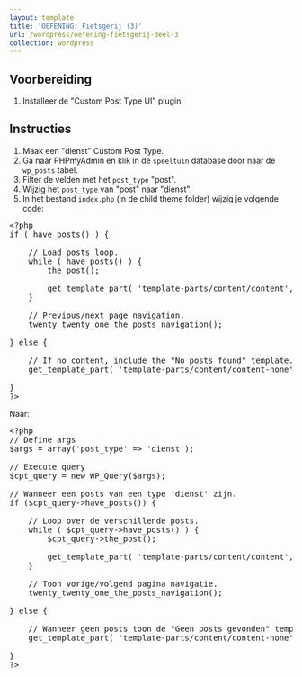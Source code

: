 ```yaml
---
layout: template
title: 'OEFENING: Fietsgerij (3)'
url: /wordpress/oefening-fietsgerij-deel-3
collection: wordpress
---
```


## Voorbereiding
1. Installeer de "Custom Post Type UI" plugin.

## Instructies
1. Maak een "dienst" Custom Post Type. 
2. Ga naar PHPmyAdmin en klik in de <code>speeltuin</code> database door naar de <code>wp_posts</code> tabel.
3. Filter de velden met het <code>post_type</code> "post".
4. Wijzig het <code>post_type</code> van "post" naar "dienst".
5. In het bestand <code>index.php</code> (in de child theme folder) wijzig je volgende code:

<pre>
&lt;?php
if ( have_posts() ) {

    // Load posts loop.
    while ( have_posts() ) {
        the_post();

        get_template_part( 'template-parts/content/content', get_theme_mod( 'display_excerpt_or_full_post', 'excerpt' ) );
    }

    // Previous/next page navigation.
    twenty_twenty_one_the_posts_navigation();

} else {

    // If no content, include the "No posts found" template.
    get_template_part( 'template-parts/content/content-none' );

}
?&gt;
</pre>  

Naar:

<pre>
&lt;?php
// Define args
$args = array('post_type' => 'dienst');

// Execute query
$cpt_query = new WP_Query($args);

// Wanneer een posts van een type 'dienst' zijn.
if ($cpt_query->have_posts()) {

    // Loop over de verschillende posts.
    while ( $cpt_query->have_posts() ) {
        $cpt_query->the_post();

        get_template_part( 'template-parts/content/content', get_theme_mod( 'display_excerpt_or_full_post', 'excerpt' ) );
    }

    // Toon vorige/volgend pagina navigatie.
    twenty_twenty_one_the_posts_navigation();

} else {

    // Wanneer geen posts toon de "Geen posts gevonden" template.
    get_template_part( 'template-parts/content/content-none' );

}
?&gt;
</pre>    